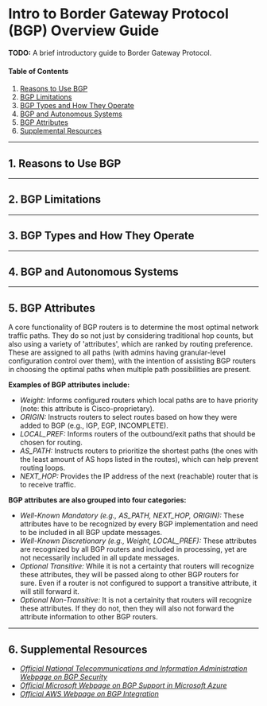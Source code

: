 # Intro to Border Gateway Protocol (BGP) Overview Guide

**TODO:** A brief introductory guide to Border Gateway Protocol.

#### Table of Contents

1. [Reasons to Use BGP](#reasons)
2. [BGP Limitations](#limits)
3. [BGP Types and How They Operate](#operate)
4. [BGP and Autonomous Systems](#autonomous)
5. [BGP Attributes](#attributes)
6. [Supplemental Resources](#supplemental)

<hr />

## 1. <a name="reasons">Reasons to Use BGP</a>

<hr />

## 2. <a name="limits">BGP Limitations</a>

<hr />

## 3. <a name="operate">BGP Types and How They Operate</a>

<hr />

## 4. <a name="autonomous">BGP and Autonomous Systems</a>

<hr />

## 5. <a name="attributes">BGP Attributes</a>

A core functionality of BGP routers is to determine the most optimal network traffic paths. They do so not just by considering traditional hop counts, but also using a variety of 'attributes', which are ranked by routing preference. These are assigned to all paths (with admins having granular-level configuration control over them), with the intention of assisting BGP routers in choosing the optimal paths when multiple path possibilities are present.

**Examples of BGP attributes include:**

* *Weight:* Informs configured routers which local paths are to have priority (note: this attribute is Cisco-proprietary).
* *ORIGIN:* Instructs routers to select routes based on how they were added to BGP (e.g., IGP, EGP, INCOMPLETE).
* *LOCAL_PREF:* Informs routers of the outbound/exit paths that should be chosen for routing.
* *AS_PATH:* Instructs routers to prioritize the shortest paths (the ones with the least amount of AS hops listed in the routes), which can help prevent routing loops.
* *NEXT_HOP:* Provides the IP address of the next (reachable) router that is to receive traffic.

**BGP attributes are also grouped into four categories:**

* *Well-Known Mandatory (e.g., AS_PATH, NEXT_HOP, ORIGIN):* These attributes have to be recognized by every BGP implementation and need to be included in all BGP update messages.
* *Well-Known Discretionary (e.g., Weight, LOCAL_PREF):* These attributes are recognized by all BGP routers and included in processing, yet are not necessarily included in all update messages.  
* *Optional Transitive:* While it is not a certainty that routers will recognize these attributes, they will be passed along to other BGP routers for sure. Even if a router is not configured to support a transitive attribute, it will still forward it.  
* *Optional Non-Transitive:* It is not a certainity that routers will recognize these attributes. If they do not, then they will also not forward the attribute information to other BGP routers.

<hr />

## 6. <a name="supplemental">Supplemental Resources</a>

* *[Official National Telecommunications and Information Administration Webpage on BGP Security](https://www.ntia.gov/programs-and-initiatives/border-gateway-protocol)*
* *[Official Microsoft Webpage on BGP Support in Microsoft Azure](https://learn.microsoft.com/en-us/azure/vpn-gateway/vpn-gateway-bgp-overview)*
* *[Official AWS Webpage on BGP Integration](https://docs.aws.amazon.com/directconnect/latest/UserGuide/routing-and-bgp.html)*
